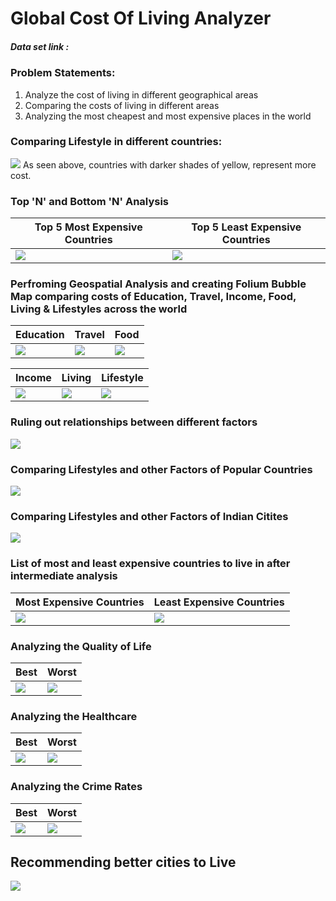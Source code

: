 # Global Cost Of Living Analyzer

##### <i> Data set link : </i>

### Problem Statements:
1. Analyze the cost of living in different geographical areas
2. Comparing the costs of living in different areas
3. Analyzing the most cheapest and most expensive places in the world

### Comparing Lifestyle in different countries:

![](1)
As seen above, countries with darker shades of yellow, represent more cost.

### Top 'N' and Bottom 'N' Analysis

| Top 5 Most Expensive Countries  | Top 5 Least Expensive Countries  |
| ------------- | ------------- |
| ![](2)  | ![](3)  |

### Perfroming Geospatial Analysis and creating Folium Bubble Map comparing costs of Education, Travel, Income, Food, Living & Lifestyles across the world
| Education  | Travel | Food |
| ------------- | ------------- | ------------ |
| ![](4)  | ![](5)  | ![](6) |

| Income  | Living  | Lifestyle |
| ------------- | ------------- | ------------ |
| ![](7)  | ![](8)  | ![](9) |

### Ruling out relationships between different factors
![](10)

### Comparing Lifestyles and other Factors of Popular Countries
![](11)

### Comparing Lifestyles and other Factors of Indian Citites
![](12)

### List of most and least expensive countries to live in after intermediate analysis
| Most Expensive Countries  | Least Expensive Countries  |
| ------------- | ------------- |
| ![](13)  | ![](14)  |

### Analyzing the Quality of Life
| Best  | Worst  |
| ------------- | ------------- |
| ![](15)  | ![](16)  |

### Analyzing the Healthcare
| Best  | Worst  |
| ------------- | ------------- |
| ![](17)  | ![](18)  |

### Analyzing the Crime Rates
| Best  | Worst  |
| ------------- | ------------- |
| ![](19)  | ![](20)  |

## Recommending better cities to Live
![](21)

